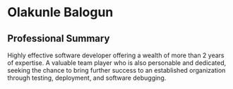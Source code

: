 # Olakunle Balogun



## Professional Summary
Highly effective software developer offering a wealth of more than 2 years of expertise. A valuable team player who is also personable and dedicated, seeking the chance to bring further success to an established organization through testing, deployment, and software debugging.

